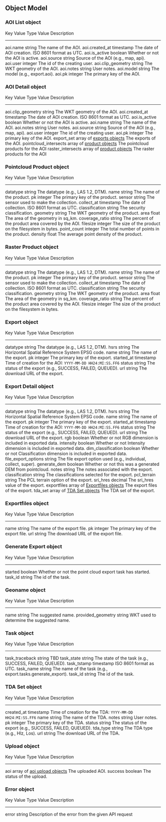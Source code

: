 Object Model
------------

### AOI List object

  Key                     Value Type   Value Description
  ----------------------- ------------ -------------------------------------
  aoi.name                string       The name of the AOI.
  aoi.created\_at         timestamp    The date of AOI creation. ISO 8601 format as UTC.
  aoi.is\_active          boolean      Whether or not the AOI is active.
  aoi.source              string       Source of the AOI (e.g., map, api).
  aoi.user                integer      The id of the creating user.
  aoi.clip\_geometry      string       The WKT geometry of the AOI.
  aoi.notes               string       User notes.
  aoi.model               string       The model (e.g., export.aoi).
  aoi.pk                  integer      The primary key of the AOI.

### AOI Detail object

  Key                     Value Type   Value Description
  ----------------------- ------------ -------------------------------------
  aoi.clip\_geometry      string       The WKT geometry of the AOI.
  aoi.created\_at         timestamp    The date of AOI creation. ISO 8601 format as UTC.
  aoi.is\_active          boolean      Whether or not the AOI is active.
  aoi.name                string       The name of the AOI.
  aoi.notes               string       User notes.
  aoi.source              string       Source of the AOI (e.g., map, api).
  aoi.user                integer      The id of the creating user.
  aoi.pk                  integer      The primary key of the AOI.
  export\_set             array of [exports objects](#export-object)    The exports of the AOI.
  pointcloud_intersects   array of [product objects](#product-object)   The pointcloud products for the AOI
  raster_intersects       array of [product objects](#product-object)   The raster products for the AOI

### Pointcloud Product object

  Key            Value Type   Value Description
  -------------- ------------ -------------------------------------
  datatype       string       The datatype (e.g., LAS 1.2, DTM).
  name           string       The name of the product.
  pk             integer      The primary key of the product.
  sensor         string       The sensor used to make the collection.
  collect\_at    timestamp    The date of collection. ISO 8601 format as UTC.
  classification string       The security classification.
  geometry       string       The WKT geometry of the product.
  area           float        The area of the geometry in sq_km.
  coverage_ratio string       The percent of the product area covered by the AOI.
  filesize       integer      The size of the product on the filesystem in bytes.
  point_count    integer      The total number of points in the product.
  density        float        The average point density of the product.

### Raster Product object

  Key            Value Type   Value Description
  -------------- ------------ -------------------------------------
  datatype       string       The datatype (e.g., LAS 1.2, DTM).
  name           string       The name of the product.
  pk             integer      The primary key of the product.
  sensor         string       The sensor used to make the collection.
  collect\_at    timestamp    The date of collection. ISO 8601 format as UTC.
  classification string       The security classification.
  geometry       string       The WKT geometry of the product.
  area           float        The area of the geometry in sq_km.
  coverage_ratio string       The percent of the product area covered by the AOI.
  filesize       integer      The size of the product on the filesystem in bytes.

### Export object

  Key                 Value Type   Value Description
  ------------------- ------------ -----------------------------------------------------------
  datatype            string       The datatype (e.g., LAS 1.2, DTM).
  hsrs                string       The Horizontal Spatial Reference System EPSG code.
  name                string       The name of the export.
  pk                  integer      The primary key of the export.
  started\_at         timestamp    Time of creation for the AOI: `YYYY-MM-DD HH24:MI:SS.FF6`
  status              string       The status of the export (e.g., SUCCESS, FAILED, QUEUED).
  url                 string       The download URL of the export.

### Export Detail object

  Key                 Value Type                                            Value Description
  ------------------- ----------------------------------------------------- -------------------------------------
  datatype            string       The datatype (e.g., LAS 1.2, DTM).
  hsrs                string       The Horizontal Spatial Reference System EPSG code.
  name                string       The name of the export.
  pk                  integer      The primary key of the export.
  started\_at         timestamp    Time of creation for the AOI: `YYYY-MM-DD HH24:MI:SS.FF6`
  status              string       The status of the export (e.g., SUCCESS, FAILED, QUEUED).
  url                 string       The download URL of the export.
  rgb                 boolean      Whether or not RGB dimension is included in exported data.
  intensity           boolean      Whether or not Intensity dimension is included in exported data.
  dim_classification  boolean      Whether or not Classification dimension is included in exported data.
  file_export_options string       The file export option used (e.g., individual, collect, super).
  generate_dem        boolean      Whether or not this was a generated DEM from pointcloud.
  notes               string       The notes associated with the export.
  classification      string       The classifications selected for the export.
  pcl_terrain         string       The PCL terrain option of the export.
  sri_hres            decimal      The sri_hres value of the export.
  exportfiles         array of [Exportfiles objects](#exportfiles-object)   The export files of the export.
  tda\_set            array of [TDA Set objects](#tda-set-object)           The TDA set of the export.

### Exportfiles object

  Key    Value Type   Value Description
  ------ ------------ --------------------------------------
  name   string       The name of the export file.
  pk     integer      The primary key of the export file.
  url    string       The download URL of the export file.

### Generate Export object

  Key        Value Type   Value Description
  ---------- ------------ ---------------------------------------------------------
  started    boolean      Whether or not the point cloud export task has started.
  task\_id   string       The id of the task.

### Geoname object

  Key                  Value Type   Value Description
  -------------------- ------------ -------------------------------------------
  name                 string       The suggested name.
  provided\_geometry   string       WKT used to determine the suggested name.

### Task object

  Key               Value Type   Value Description
  ----------------- ------------ -------------------------------------------------------------
  task\_traceback   string       TBD
  task\_state       string       The state of the task (e.g., SUCCESS, FAILED, QUEUED).
  task\_tstamp      timestamp    ISO 8601 format as UTC.
  task\_name        string       The name of the task (e.g., export.tasks.generate\_export).
  task\_id          string       The id of the task.

### TDA Set object

  Key           Value Type   Value Description
  ------------- ------------ -----------------------------------------------------------
  created\_at   timestamp    Time of creation for the TDA: `YYYY-MM-DD HH24:MI:SS.FF6`
  name          string       The name of the TDA.
  notes         string       User notes.
  pk            integer      The primary key of the TDA.
  status        string       The status of the export (e.g., SUCCESS, FAILED, QUEUED).
  tda\_type     string       The TDA type (e.g., Hlz, Los).
  url           string       The download URL of the TDA.

### Upload object

  Key       Value Type                                          Value Description
  --------- --------------------------------------------------- ---------------------------
  aoi       array of [aoi upload objects](#aoi-upload-object)   The uploaded AOI.
  success   boolean                                             The status of the upload.

### Error object
  Key       Value Type  Value Description
  --------- ----------- ---------------------------
  error     string      Description of the error from the given API request

